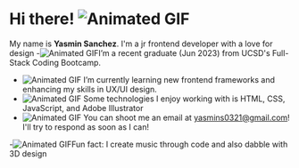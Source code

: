 # Hi there! ![Animated GIF](https://64.media.tumblr.com/4d502ba807b173c7fd4624504257d65b/c3614424f2464c97-ab/s250x400/878317253f19cd6323499571641154ee4de0c97f.gifv)
  My name is **Yasmin Sanchez**. I'm a jr frontend developer with a love for design 
   -![Animated GIF](https://64.media.tumblr.com/5e53fc61545154410788ca0a36430427/ed9807d5336d7dfb-87/s75x75_c1/4b86f0ae7e8d45c34d0233b45a545df40a3bd504.gifv)I’m a recent graduate (Jun 2023) from UCSD's Full-Stack Coding Bootcamp.
- ![Animated GIF](https://64.media.tumblr.com/60c8be61736b5df8ee764ea7b7f345d7/ed9807d5336d7dfb-25/s75x75_c1/5b65967485b13677f62556948b8bdb0852cca93d.gifv) I’m currently learning new frontend frameworks and enhancing my skills in UX/UI design.
- ![Animated GIF](https://64.media.tumblr.com/61539ff9bfdfb5da9fb5fa1f6dff788f/ed9807d5336d7dfb-26/s75x75_c1/751e2298ce820e17c28bf1dc0a538350b92aff43.gifv) Some technologies I enjoy working with is HTML, CSS, JavaScript, and Adobe Illustrator
- ![Animated GIF](https://64.media.tumblr.com/5e53fc61545154410788ca0a36430427/ed9807d5336d7dfb-87/s75x75_c1/4b86f0ae7e8d45c34d0233b45a545df40a3bd504.gifv) You can shoot me an email at yasmins0321@gmail.com! I'll try to respond as soon as I can!

 -![Animated GIF](https://64.media.tumblr.com/60c8be61736b5df8ee764ea7b7f345d7/ed9807d5336d7dfb-25/s75x75_c1/5b65967485b13677f62556948b8bdb0852cca93d.gifv)Fun fact: I create music through code and also dabble with 3D design
